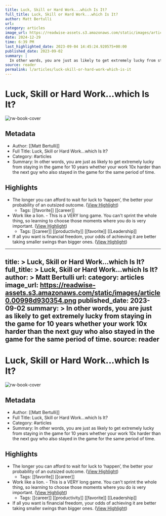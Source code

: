 ```yaml
---
title: Luck, Skill or Hard Work...which Is It?
full_title: Luck, Skill or Hard Work...which Is It?
author: Matt Bertulli
url: 
category: articles
image_url: https://readwise-assets.s3.amazonaws.com/static/images/article0.00998d930354.png
date: 2024-12-29
time: 6:39 PM
last_highlighted_date: 2023-09-04 14:45:24.920575+00:00
published_date: 2023-09-02
summary: |
  In other words, you are just as likely to get extremely lucky from staying in the game for 10 years whether your work 10x harder than the next guy who also stayed in the game for the same period of time.
source: reader
permalink: l/articles/luck-skill-or-hard-work-which-is-it
---
```

# Luck, Skill or Hard Work...which Is It?

![rw-book-cover](https://readwise-assets.s3.amazonaws.com/static/images/article0.00998d930354.png)

## Metadata
- Author: [[Matt Bertulli]]
- Full Title: Luck, Skill or Hard Work...which Is It?
- Category: #articles
- Summary: In other words, you are just as likely to get extremely lucky from staying in the game for 10 years whether your work 10x harder than the next guy who also stayed in the game for the same period of time.

## Highlights
- The longer you can afford to wait for luck to ‘happen’, the better your probability of an outsized outcome. ([View Highlight](https://read.readwise.io/read/01h9gaeavks422jrpxyjke0cdh))
    - Tags: [[favorite]] [[career]] 
- Work like a lion. - This is a VERY long game. You can't sprint the whole thing, so learning to choose those moments where you do is very important. ([View Highlight](https://read.readwise.io/read/01h9gafcpsb8qrgghrr5kd60ca))
    - Tags: [[career]] [[productivity]] [[favorite]] [[Leadership]] 
- If all you want is financial freedom, your odds of achieving it are better taking smaller swings than bigger ones. ([View Highlight](https://read.readwise.io/read/01h9gafkdqbn5zqz3gkmxjnzxy))


---
title: >
  Luck, Skill or Hard Work...which Is It?
full_title: >
  Luck, Skill or Hard Work...which Is It?
author: >
  Matt Bertulli
url: 
category: articles
image_url: https://readwise-assets.s3.amazonaws.com/static/images/article0.00998d930354.png
published_date: 2023-09-02
summary: >
  In other words, you are just as likely to get extremely lucky from staying in the game for 10 years whether your work 10x harder than the next guy who also stayed in the game for the same period of time.
source: reader
---
# Luck, Skill or Hard Work...which Is It?

![rw-book-cover](https://readwise-assets.s3.amazonaws.com/static/images/article0.00998d930354.png)

## Metadata
- Author: [[Matt Bertulli]]
- Full Title: Luck, Skill or Hard Work...which Is It?
- Category: #articles
- Summary: In other words, you are just as likely to get extremely lucky from staying in the game for 10 years whether your work 10x harder than the next guy who also stayed in the game for the same period of time.

## Highlights
- The longer you can afford to wait for luck to ‘happen’, the better your probability of an outsized outcome. ([View Highlight](https://read.readwise.io/read/01h9gaeavks422jrpxyjke0cdh))
    - Tags: [[favorite]] [[career]] 
- Work like a lion. - This is a VERY long game. You can't sprint the whole thing, so learning to choose those moments where you do is very important. ([View Highlight](https://read.readwise.io/read/01h9gafcpsb8qrgghrr5kd60ca))
    - Tags: [[career]] [[productivity]] [[favorite]] [[Leadership]] 
- If all you want is financial freedom, your odds of achieving it are better taking smaller swings than bigger ones. ([View Highlight](https://read.readwise.io/read/01h9gafkdqbn5zqz3gkmxjnzxy))


